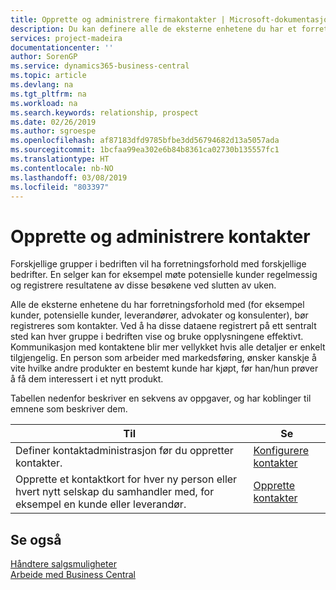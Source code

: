 ```yaml
---
title: Opprette og administrere firmakontakter | Microsoft-dokumentasjon
description: Du kan definere alle de eksterne enhetene du har et forretningsforhold til (for eksempel prospekter, kunder, leverandører og konsulenter), som kontakter.
services: project-madeira
documentationcenter: ''
author: SorenGP
ms.service: dynamics365-business-central
ms.topic: article
ms.devlang: na
ms.tgt_pltfrm: na
ms.workload: na
ms.search.keywords: relationship, prospect
ms.date: 02/26/2019
ms.author: sgroespe
ms.openlocfilehash: af87183dfd9785bfbe3dd56794682d13a5057ada
ms.sourcegitcommit: 1bcfaa99ea302e6b84b8361ca02730b135557fc1
ms.translationtype: HT
ms.contentlocale: nb-NO
ms.lasthandoff: 03/08/2019
ms.locfileid: "803397"
---
```

# <a name="creating-and-managing-contacts"></a>Opprette og administrere kontakter
Forskjellige grupper i bedriften vil ha forretningsforhold med forskjellige bedrifter. En selger kan for eksempel møte potensielle kunder regelmessig og registrere resultatene av disse besøkene ved slutten av uken.

Alle de eksterne enhetene du har forretningsforhold med (for eksempel kunder, potensielle kunder, leverandører, advokater og konsulenter), bør registreres som kontakter. Ved å ha disse dataene registrert på ett sentralt sted kan hver gruppe i bedriften vise og bruke opplysningene effektivt. Kommunikasjon med kontaktene blir mer vellykket hvis alle detaljer er enkelt tilgjengelig. En person som arbeider med markedsføring, ønsker kanskje å vite hvilke andre produkter en bestemt kunde har kjøpt, før han/hun prøver å få dem interessert i et nytt produkt.

Tabellen nedenfor beskriver en sekvens av oppgaver, og har koblinger til emnene som beskriver dem.

| Til | Se |
| --- | --- |
| Definer kontaktadministrasjon før du oppretter kontakter. |[Konfigurere kontakter](marketing-setup-contacts.md) |
| Opprette et kontaktkort for hver ny person eller hvert nytt selskap du samhandler med, for eksempel en kunde eller leverandør. |[Opprette kontakter](marketing-create-contact-companies.md) |

## <a name="see-also"></a>Se også
[Håndtere salgsmuligheter](marketing-manage-sales-opportunities.md)  
[Arbeide med Business Central](ui-work-product.md)  
